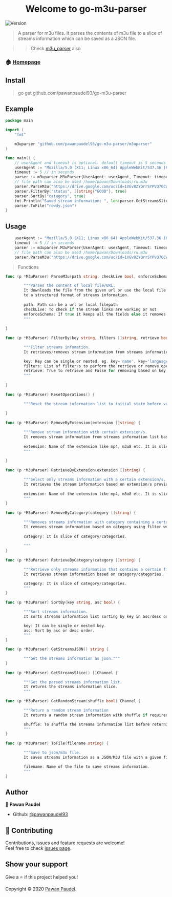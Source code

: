 <h1 align="center">Welcome to go-m3u-parser</h1>
<p>
  <img alt="Version" src="https://img.shields.io/badge/version-0.1.0-blue.svg?cacheSeconds=2592000" />
</p>

> A parser for m3u files. 
It parses the contents of m3u file to a slice of streams information which can be saved as a JSON file.

>> Check [m3u_parser](https://github.com/pawanpaudel93/m3u_parser) also
### 🏠 [Homepage](https://github.com/pawanpaudel93/go-m3u_parser)

## Install
> go get github.com/pawanpaudel93/go-m3u-parser

## Example

```go
package main

import (
	"fmt"

	m3uparser "github.com/pawanpaudel93/go-m3u-parser/m3uparser"
)

func main() {
	// userAgent and timeout is optional. default timeout is 5 seconds and userAgent is latest chrome version 86.
	userAgent := "Mozilla/5.0 (X11; Linux x86_64) AppleWebKit/537.36 (KHTML, like Gecko) Chrome/86.0.4240.198 Safari/537.36"
	timeout := 5 // in seconds
	parser := m3uparser.M3uParser{UserAgent: userAgent, Timeout: timeout}
	// file path can also be used /home/pawan/Downloads/ru.m3u
	parser.ParseM3u("https://drive.google.com/uc?id=1VGv8ZYQrrSYPVQ7GCWLgjMl6w9Ccrs4v&export=download", true, true)
	parser.FilterBy("status", []string{"GOOD"}, true)
	parser.SortBy("category", true)
	fmt.Println("Saved stream information: ", len(parser.GetStreamsSlice()))
	parser.ToFile("rowdy.json")
}

```
## Usage
```go
	userAgent := "Mozilla/5.0 (X11; Linux x86_64) AppleWebKit/537.36 (KHTML, like Gecko) Chrome/86.0.4240.198 Safari/537.36"
	timeout := 5 // in seconds
	parser := m3uparser.M3uParser{UserAgent: userAgent, Timeout: timeout}
	// file path can also be used /home/pawan/Downloads/ru.m3u
	parser.ParseM3u("https://drive.google.com/uc?id=1VGv8ZYQrrSYPVQ7GCWLgjMl6w9Ccrs4v&export=download", true, true)
```

>Functions
```go
func (p *M3uParser) ParseM3u(path string, checkLive bool, enforceSchema bool) {

        """Parses the content of local file/URL.
        It downloads the file from the given url or use the local file path to get the content and parses line by line
        to a structured format of streams information.
		
        path: Path can be a url or local filepath
        checkLive: To check if the stream links are working or not
        enforceSchema: If true it keeps all the fields else it removes the key having empty string values.
        """
		
}
	
func (p *M3uParser) FilterBy(key string, filters []string, retrieve bool) {

        """Filter streams infomation.
        It retrieves/removes stream information from streams information list using filter/s on key.

        key: Key can be single or nested. eg. key='name', key='language-name'
        filters: List of filter/s to perform the retrieve or remove operation.
        retrieve: True to retrieve and False for removing based on key.
        """
		
}
		
func (p *M3uParser) ResetOperations() {

        """Reset the stream information list to initial state before various operations."""
		
}
		
func (p *M3uParser) RemoveByExtension(extension []string) {

        """Remove stream information with certain extension/s.
        It removes stream information from streams information list based on extension/s provided.
		
        extension: Name of the extension like mp4, m3u8 etc. It is slice of extension/s.
        """
		
}
		
func (p *M3uParser) RetrieveByExtension(extension []string) {

        """Select only streams information with a certain extension/s.
        It retrieves the stream information based on extension/s provided.
		
        extension: Name of the extension like mp4, m3u8 etc. It is slice of extension/s.
        """
}
		
func (p *M3uParser) RemoveByCategory(category []string) {

        """Removes streams information with category containing a certain filter word/s.
        It removes stream information based on category using filter word/s.
		
        category: It is slice of category/categories.
		
        """
}
		
func (p *M3uParser) RetrieveByCategory(category []string) {

        """Retrieve only streams information that contains a certain filter word/s.
        It retrieves stream information based on category/categories.

        category: It is slice of category/categories.
        """
}
		
func (p *M3uParser) SortBy(key string, asc bool) {

        """Sort streams information.
        It sorts streams information list sorting by key in asc/desc order.

        key: It can be single or nested key.
        asc: Sort by asc or desc order.
        """
}

func (p *M3uParser) GetStreamsJSON() string {

        """Get the streams information as json."""
}
		
func (p *M3uParser) GetStreamsSlice() []Channel {

        """Get the parsed streams information list.
        It returns the streams information slice.
        """
		
func (p *M3uParser) GetRandomStream(shuffle bool) Channel {

        """Return a random stream information
        It returns a random stream information with shuffle if required.

        shuffle: To shuffle the streams information list before returning the random stream information.
        """
}
		
func (p *M3uParser) ToFile(filename string) {

        """Save to json/m3u file.
        It saves streams information as a JSON/M3U file with a given filename.

        filename: Name of the file to save streams information.
        """
}

```

## Author

👤 **Pawan Paudel**

* Github: [@pawanpaudel93](https://github.com/pawanpaudel93)

## 🤝 Contributing

Contributions, issues and feature requests are welcome!<br />Feel free to check [issues page](https://github.com/pawanpaudel93/go-m3u-parser/issues). 

## Show your support

Give a ⭐️ if this project helped you!

Copyright © 2020 [Pawan Paudel](https://github.com/pawanpaudel93).<br />